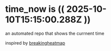 # time_now is (( 2025-10-10T15:15:00.288Z ))

an automated repo that shows the currnent time

inspired by [breakingheatmap](https://github.com/breakingheatmap/breakingheatmap)